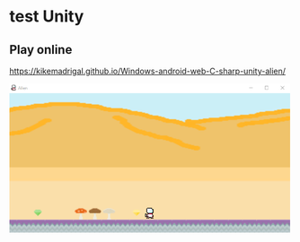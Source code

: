# test Unity

## Play online

https://kikemadrigal.github.io/Windows-android-web-C-sharp-unity-alien/

<img src=docs/images/1.PNG width=500 />
